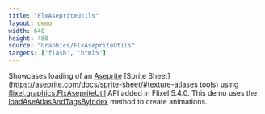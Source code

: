 ```yaml
---
title: "FlxAsepriteUtils"
layout: demo
width: 640
height: 480
source: "Graphics/FlxAsepriteUtils"
targets: ['flash', 'html5']
---
```


Showcases loading of an [Aseprite](https://www.aseprite.org/) [Sprite Sheet](https://aseprite.com/docs/sprite-sheet/#texture-atlases tools) using [flixel.graphics.FlxAsepriteUtil](https://api.haxeflixel.com/flixel/graphics/FlxAsepriteUtil.html) API added in Flixel 5.4.0. This demo uses the [loadAseAtlasAndTagsByIndex](https://api.haxeflixel.com/flixel/graphics/FlxAsepriteUtil.html#addAseAtlasTagsByIndex) method to create animations.
